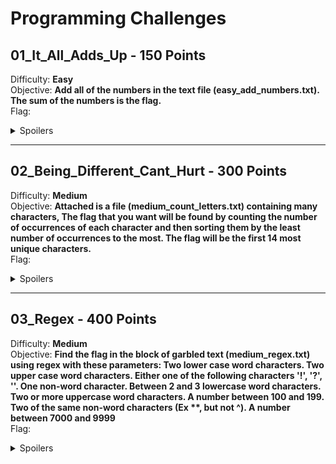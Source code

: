 
# Programming Challenges

## 01_It_All_Adds_Up - 150 Points  
Difficulty: **Easy**  
Objective: **Add all of the numbers in the text file (easy_add_numbers.txt). The sum of the numbers is the flag.**  
Flag:<details>
  <summary>Spoilers</summary>
	  746217
</details>

----------

## 02_Being_Different_Cant_Hurt - 300 Points  
Difficulty: **Medium**  
Objective: **Attached is a file (medium_count_letters.txt) containing many characters, The flag that you want will be found by counting the number of occurrences of each character and then sorting them by the least number of occurrences to the most. The flag will be the first 14 most unique characters.**  
Flag:<details>
  <summary>Spoilers</summary>
  1sthi5re@lLyf3
</details>

----------

## 03_Regex - 400 Points  
Difficulty: **Medium**  
Objective: **Find the flag in the block of garbled text (medium_regex.txt) using regex with these parameters: Two lower case word characters. Two upper case word characters. Either one of the following characters '!', '?', ''. One non-word character. Between 2 and 3 lowercase word characters. Two or more uppercase word characters. A number between 100 and 199. Two of the same non-word characters (Ex \*\*, but not ^). A number between 7000 and 9999**  
Flag:<details>
  <summary>Spoilers</summary>
  khNV!#ksAQ102))9987
</details>